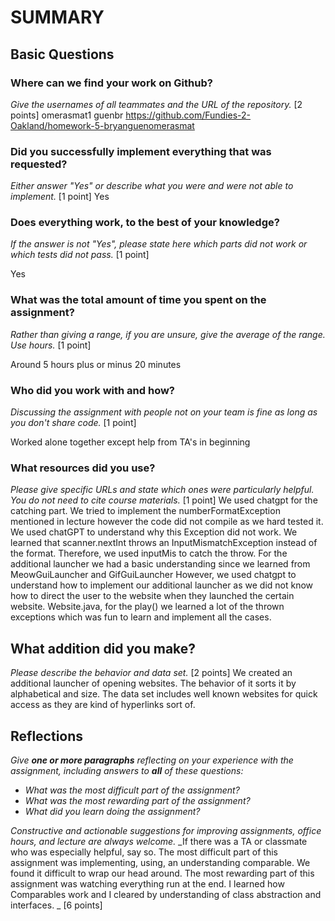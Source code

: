# SUMMARY

## Basic Questions

### Where can we find your work on Github?

_Give the usernames of all teammates and the URL of the repository._ [2 points]
omerasmat1
guenbr
https://github.com/Fundies-2-Oakland/homework-5-bryanguenomerasmat

### Did you successfully implement everything that was requested?

_Either answer "Yes" or describe what you were and were not able to
implement._ [1 point]
Yes

### Does everything work, to the best of your knowledge?

_If the answer is not "Yes", please state here which parts did not work or
which tests did not pass._ [1 point]

Yes

### What was the total amount of time you spent on the assignment?

_Rather than giving a range, if you are unsure, give the average of the range. Use hours._
[1 point]

Around 5 hours plus or minus 20 minutes

### Who did you work with and how?

_Discussing the assignment with people not on your team is fine as long as you
don't share code._ [1 point]

Worked alone together except help from TA's in beginning

### What resources did you use?

_Please give specific URLs and state which ones were particularly helpful.
You do not need to cite course materials._ [1 point]
We used chatgpt for the catching part. We tried to implement the numberFormatException mentioned in lecture
however the code did not compile as we hard tested it. We used chatGPT to understand why this Exception did not work.
We learned that scanner.nextInt throws an InputMismatchException instead of the format. Therefore,
we used inputMis to catch the throw. 
For the additional launcher we had a basic understanding since we learned from MeowGuiLauncher and GifGuiLauncher
However, we used chatgpt to understand how to implement our additional launcher as we did not know how to 
direct the user to the website when they launched the certain website. Website.java, for the play()
we learned a lot of the thrown exceptions which was fun to learn and implement all the cases.

## What addition did you make?

_Please describe the behavior and data set._ [2 points]
We created an additional launcher of opening websites. The behavior of it sorts it by alphabetical
and size. The data set includes well known websites for quick access as they are kind of hyperlinks sort of.

## Reflections

_Give **one or more paragraphs** reflecting on your experience with the
assignment, including answers to **all** of these questions:_

* _What was the most difficult part of the assignment?_
* _What was the most rewarding part of the assignment?_
* _What did you learn doing the assignment?_

_Constructive and actionable suggestions for improving assignments, office hours, and lecture are always welcome._
_If there was a TA or classmate who was especially helpful, say so.
The most difficult part of this assignment was implementing, using, an understanding comparable. We found it difficult
to wrap our head around.
The most rewarding part of this assignment was watching everything run at the end. I learned how Comparables work and I
cleared by understanding of class abstraction
and interfaces.
_ [6 points]
